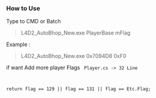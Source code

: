 ### How to Use

Type to CMD or Batch

> L4D2_AutoBhop_New.exe PlayerBase mFlag
  
Example :
> L4D2_AutoBhop_New.exe 0x7094D8 0xF0



if want Add more player Flags
<code>
  Player.cs -> 32 Line
  
  return flag == 129 || flag == 131 || flag == Etc.Flag;
</code>
